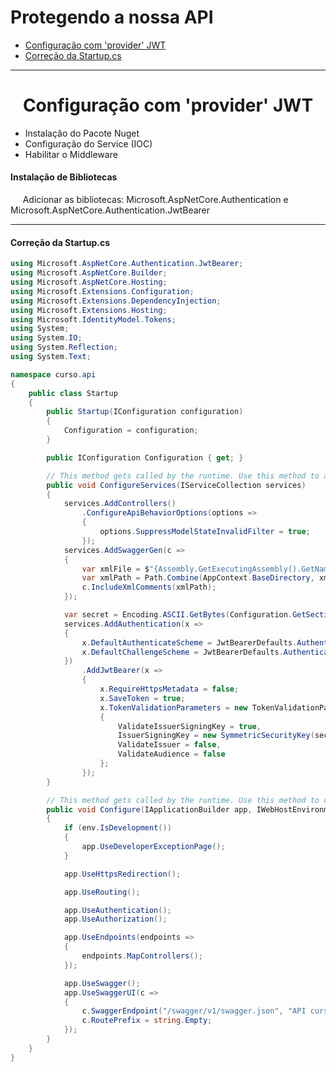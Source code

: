 <h1 align="left">Protegendo a nossa API</h1>

<ul>
  <li><a href="#">Configuração com 'provider' JWT</a></li>
  <li><a href="#">Correção da Startup.cs</a></li>
</ul>

<hr />

<h1 align="center">Configuração com 'provider' JWT</h1>

<ul>
  <li>Instalação do Pacote Nuget</li>
  <li>Configuração do Service (IOC)</li>
  <li>Habilitar o Middleware</li>
</ul>

<h4 align="left">Instalação de Bibliotecas</h4>

<p align="left">
  &nbsp;&nbsp;&nbsp;&nbsp;&nbsp;Adicionar as bibliotecas: Microsoft.AspNetCore.Authentication e Microsoft.AspNetCore.Authentication.JwtBearer
</p>

<hr />

<h4 align="left">Correção da Startup.cs</h4>

```C#
using Microsoft.AspNetCore.Authentication.JwtBearer;
using Microsoft.AspNetCore.Builder;
using Microsoft.AspNetCore.Hosting;
using Microsoft.Extensions.Configuration;
using Microsoft.Extensions.DependencyInjection;
using Microsoft.Extensions.Hosting;
using Microsoft.IdentityModel.Tokens;
using System;
using System.IO;
using System.Reflection;
using System.Text;

namespace curso.api
{
    public class Startup
    {
        public Startup(IConfiguration configuration)
        {
            Configuration = configuration;
        }

        public IConfiguration Configuration { get; }

        // This method gets called by the runtime. Use this method to add services to the container.
        public void ConfigureServices(IServiceCollection services)
        {
            services.AddControllers()
                .ConfigureApiBehaviorOptions(options =>
                {
                    options.SuppressModelStateInvalidFilter = true;
                });
            services.AddSwaggerGen(c =>
            {
                var xmlFile = $"{Assembly.GetExecutingAssembly().GetName().Name}.xml";
                var xmlPath = Path.Combine(AppContext.BaseDirectory, xmlFile);
                c.IncludeXmlComments(xmlPath);
            });

            var secret = Encoding.ASCII.GetBytes(Configuration.GetSection("JwtConfigurations:Secret").Value);
            services.AddAuthentication(x =>
            {
                x.DefaultAuthenticateScheme = JwtBearerDefaults.AuthenticationScheme;
                x.DefaultChallengeScheme = JwtBearerDefaults.AuthenticationScheme;
            })
                .AddJwtBearer(x =>
                {
                    x.RequireHttpsMetadata = false;
                    x.SaveToken = true;
                    x.TokenValidationParameters = new TokenValidationParameters
                    {
                        ValidateIssuerSigningKey = true,
                        IssuerSigningKey = new SymmetricSecurityKey(secret),
                        ValidateIssuer = false,
                        ValidateAudience = false
                    };
                });
        }

        // This method gets called by the runtime. Use this method to configure the HTTP request pipeline.
        public void Configure(IApplicationBuilder app, IWebHostEnvironment env)
        {
            if (env.IsDevelopment())
            {
                app.UseDeveloperExceptionPage();
            }

            app.UseHttpsRedirection();

            app.UseRouting();

            app.UseAuthentication();
            app.UseAuthorization();

            app.UseEndpoints(endpoints =>
            {
                endpoints.MapControllers();
            });

            app.UseSwagger();
            app.UseSwaggerUI(c =>
            {
                c.SwaggerEndpoint("/swagger/v1/swagger.json", "API curso");
                c.RoutePrefix = string.Empty;
            });
        }
    }
}
```